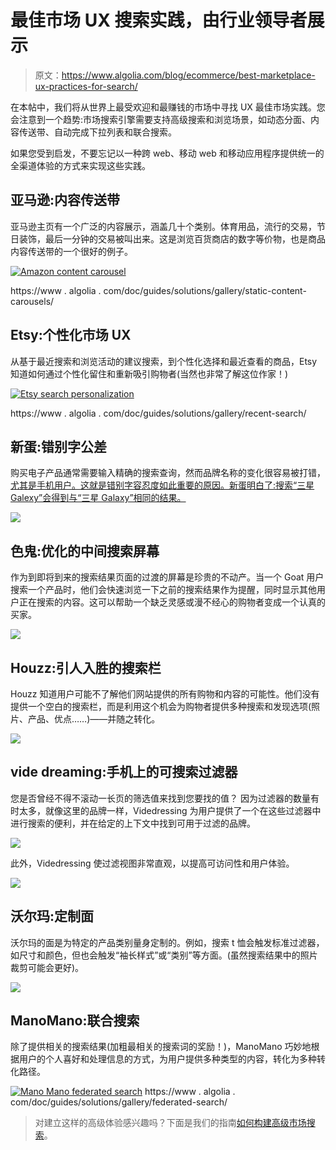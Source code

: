 # 最佳市场 UX 搜索实践，由行业领导者展示

> 原文：<https://www.algolia.com/blog/ecommerce/best-marketplace-ux-practices-for-search/>

在本帖中，我们将从世界上最受欢迎和最赚钱的市场中寻找 UX 最佳市场实践。您会注意到一个趋势:市场搜索引擎需要支持高级搜索和浏览场景，如动态分面、内容传送带、自动完成下拉列表和联合搜索。

如果您受到启发，不要忘记以一种跨 web、移动 web 和移动应用程序提供统一的全渠道体验的方式来实现这些实践。

## [](#amazon-content-carousels)亚马逊:内容传送带

亚马逊主页有一个广泛的内容展示，涵盖几十个类别。体育用品，流行的交易，节日装饰，最后一分钟的交易被叫出来。这是浏览百货商店的数字等价物，也是商品内容传送带的一个很好的例子。

[![Amazon content carousel ](img/99aeab3be582f5794f38569944c99b73.png)](https://blog-api.algolia.com/wp-content/uploads/2020/12/Screen-Shot-2020-12-14-at-7.27.22-PM.png)

https://www . algolia . com/doc/guides/solutions/gallery/static-content-carousels/

## [](#etsy-personalized-marketplace-ux)Etsy:个性化市场 UX

从基于最近搜索和浏览活动的建议搜索，到个性化选择和最近查看的商品，Etsy 知道如何通过个性化留住和重新吸引购物者(当然也非常了解这位作家！)

[![Etsy search personalization](img/73ab244e2825596fd96f043fd10ab5f3.png)](https://blog-api.algolia.com/wp-content/uploads/2020/12/Screen-Shot-2020-12-14-at-7.56.50-PM-1.png)

https://www . algolia . com/doc/guides/solutions/gallery/recent-search/

## [](#newegg-typo-tolerance)新蛋:错别字公差

购买电子产品通常需要输入精确的搜索查询，然而品牌名称的变化很容易被打错，[尤其是手机用户。这就是错别字容忍度如此重要的原因。新蛋明白了:搜索“三星 Galexy”会得到与“三星 Galaxy”相同的结果。](https://www.algolia.com/blog/ux/mobile-search-ux-best-practices/)

[![](img/5b5adb7724ce44107c37d7b10e723caf.png)](https://blog-api.algolia.com/wp-content/uploads/2021/01/image22.png)

## [](#goat-the-optimized-in-between-search-screen)色鬼:优化的中间搜索屏幕

作为到即将到来的搜索结果页面的过渡的屏幕是珍贵的不动产。当一个 Goat 用户搜索一个产品时，他们会快速浏览一下之前的搜索结果作为提醒，同时显示其他用户正在搜索的内容。这可以帮助一个缺乏灵感或漫不经心的购物者变成一个认真的买家。

[![](img/0d325af85faa3ce7ebc89c813bc31418.png)](https://blog-api.algolia.com/wp-content/uploads/2020/12/image5.png)

## [](#houzz-the-engaging-search-bar)Houzz:引人入胜的搜索栏

Houzz 知道用户可能不了解他们网站提供的所有购物和内容的可能性。他们没有提供一个空白的搜索栏，而是利用这个机会为购物者提供多种搜索和发现选项(照片、产品、优点……)——并随之转化。

[![](img/cd0a487b39add5ccac56ccd191918232.png)](https://blog-api.algolia.com/wp-content/uploads/2020/12/Screen-Shot-2020-12-16-at-10.18.33-AM.png)

## [](#videdressing-searchable-filters-on-mobile)vide dreaming:手机上的可搜索过滤器

您是否曾经不得不滚动一长页的筛选值来找到您要找的值？ 因为过滤器的数量有时太多，就像这里的品牌一样，Videdressing 为用户提供了一个在这些过滤器中进行搜索的便利，并在给定的上下文中找到可用于过滤的品牌。

[![](img/4058904f2f6f566f3558f3142aadf1ce.png)](https://blog-api.algolia.com/wp-content/uploads/2021/01/image14-1.png)

此外，Videdressing 使过滤视图非常直观，以提高可访问性和用户体验。

[![](img/10fbc0dc8ccbbc1798463aba65cdb99a.png)](https://blog-api.algolia.com/wp-content/uploads/2021/01/image27-1.png)

## [](#walmart-bespoke-faceting)沃尔玛:定制面

沃尔玛的面是为特定的产品类别量身定制的。例如，搜索 t 恤会触发标准过滤器，如尺寸和颜色，但也会触发“袖长样式”或“类别”等方面。(虽然搜索结果中的照片裁剪可能会更好)。

[![](img/de17af789b0ce371827eb19e80989a27.png)](https://blog-api.algolia.com/wp-content/uploads/2021/01/Screen-Shot-2021-01-04-at-7.23.35-PM.png)

## [](#manomano-federated-search)ManoMano:联合搜索

除了提供相关的搜索结果(加粗最相关的搜索词的奖励！)，ManoMano 巧妙地根据用户的个人喜好和处理信息的方式，为用户提供多种类型的内容，转化为多种转化路径。

[![Mano Mano federated search](img/d9674ee9e71bbba853db7ae85849f110.png)](https://blog-api.algolia.com/wp-content/uploads/2021/01/Screen-Shot-2021-01-04-at-7.38.48-PM.png)
https://www . algolia . com/doc/guides/solutions/gallery/federated-search/

> 对建立这样的高级体验感兴趣吗？下面是我们的指南[如何构建高级市场搜索](https://resources.algolia.com/marketplaces/ebook-whatittakestobuildmarketplacesearch-marketplace)。